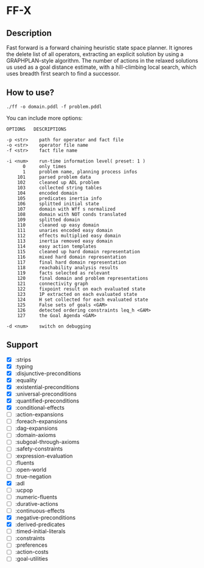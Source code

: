 # FF-X
## Description

Fast forward is a forward chaining heuristic state space planner. It ignores the delete list of all operators, extracting an explicit solution by using a GRAPHPLAN-style algorithm. 
The number of actions in the relaxed solutions us used as a goal distance estimate, with a hill-climbing local search, which uses breadth first search to find a successor.

## How to use?

```console
./ff -o domain.pddl -f problem.pddl
```

You can include more options:

```
OPTIONS   DESCRIPTIONS

-p <str>    path for operator and fact file
-o <str>    operator file name
-f <str>    fact file name

-i <num>    run-time information level( preset: 1 )
      0     only times
      1     problem name, planning process infos
    101     parsed problem data
    102     cleaned up ADL problem
    103     collected string tables
    104     encoded domain
    105     predicates inertia info
    106     splitted initial state
    107     domain with Wff s normalized
    108     domain with NOT conds translated
    109     splitted domain
    110     cleaned up easy domain
    111     unaries encoded easy domain
    112     effects multiplied easy domain
    113     inertia removed easy domain
    114     easy action templates
    115     cleaned up hard domain representation
    116     mixed hard domain representation
    117     final hard domain representation
    118     reachability analysis results
    119     facts selected as relevant
    120     final domain and problem representations
    121     connectivity graph
    122     fixpoint result on each evaluated state
    123     1P extracted on each evaluated state
    124     H set collected for each evaluated state
    125     False sets of goals <GAM>
    126     detected ordering constraints leq_h <GAM>
    127     the Goal Agenda <GAM>

-d <num>    switch on debugging
```

## Support

- [x] :strips
- [x] :typing
- [x] :disjunctive-preconditions
- [x] :equality 
- [x] :existential-preconditions 
- [x] :universal-preconditions 
- [x] :quantified-preconditions 
- [x] :conditional-effects 
- [ ] :action-expansions 
- [ ] :foreach-expansions 
- [ ] :dag-expansions 
- [ ] :domain-axioms 
- [ ] :subgoal-through-axioms 
- [ ] :safety-constraints 
- [ ] :expression-evaluation 
- [ ] :fluents 
- [ ] :open-world 
- [ ] :true-negation 
- [x] :adl 
- [ ] :ucpop 
- [ ] :numeric-fluents 
- [ ] :durative-actions 
- [ ] :continuous-effects 
- [x] :negative-preconditions
- [x] :derived-predicates
- [ ] :timed-initial-literals
- [ ] :constraints
- [ ] :preferences
- [ ] :action-costs
- [ ] :goal-utilities
